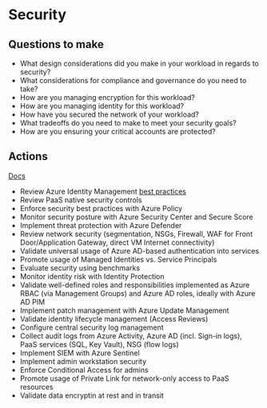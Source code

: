 # Security

## Questions to make

* What design considerations did you make in your workload in regards to security?
* What considerations for compliance and governance do you need to take?
* How are you managing encryption for this workload?
* How are you managing identity for this workload?
* How have you secured the network of your workload?
* What tradeoffs do you need to make to meet your security goals?
* How are you ensuring your critical accounts are protected?

## Actions

[Docs](https://docs.microsoft.com/en-us/azure/architecture/framework/security/overview)

* Review Azure Identity Management [best practices](https://docs.microsoft.com/en-us/azure/security/fundamentals/identity-management-best-practices)
* Review PaaS native security controls
* Enforce security best practices with Azure Policy
* Monitor security posture with Azure Security Center and Secure Score
* Implement threat protection with Azure Defender
* Review network security (segmentation, NSGs, Firewall, WAF for Front Door/Application Gateway, direct VM Internet connectivity)
* Validate universal usage of Azure AD-based authentication into services
* Promote usage of Managed Identities vs. Service Principals
* Evaluate security using benchmarks
* Monitor identity risk with Identity Protection
* Validate well-defined roles and responsibilities implemented as Azure RBAC (via Management Groups) and Azure AD roles, ideally with Azure AD PIM
* Implement patch management with Azure Update Management
* Validate identity lifecycle management (Access Reviews)
* Configure central security log management
* Collect audit logs from Azure Activity, Azure AD (incl. Sign-in logs), PaaS services (SQL, Key Vault), NSG (flow logs)
* Implement SIEM with Azure Sentinel
* Implement admin workstation security
* Enforce Conditional Access for admins
* Promote usage of Private Link for network-only access to PaaS resources
* Validate data encryptin at rest and in transit